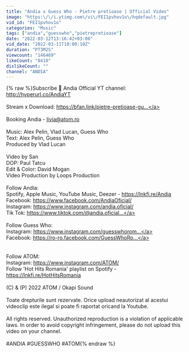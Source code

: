 ```yaml
---
title: "Andia x Guess Who - Pietre pretioase | Official Video"
image: "https:\/\/i.ytimg.com\/vi\/FEI1pvhov1o\/hqdefault.jpg"
vid_id: "FEI1pvhov1o"
categories: "Music"
tags: ["andia","guesswho","pietrepretioase"]
date: "2022-03-12T13:16:42+03:00"
vid_date: "2022-03-11T10:00:10Z"
duration: "PT3M2S"
viewcount: "146469"
likeCount: "8418"
dislikeCount: ""
channel: "ANDIA"
---
```

{% raw %}Subscribe 💋 Andia Official YT channel: <a rel="nofollow" target="blank" href="http://hyperurl.co/AndiaYT">http://hyperurl.co/AndiaYT</a><br /><br />Stream x Download: <a rel="nofollow" target="blank" href="https://bfan.link/pietre-pretioase-gu...">https://bfan.link/pietre-pretioase-gu...</a> <br /><br />Booking Andia - livia@atom.ro<br /><br />Music: Alex Pelin, Vlad Lucan, Guess Who<br />Text: Alex Pelin, Guess Who<br />Produced by Vlad Lucan<br /><br />Video by San<br />DOP: Paul Tatcu<br />Edit &amp; Color: David Mogan<br />Video Production by Loops Production<br /><br />Follow Andia: <br />Spotify, Apple Music, YouTube Music, Deezer - <a rel="nofollow" target="blank" href="https://lnkfi.re/Andia">https://lnkfi.re/Andia</a><br />Facebook: <a rel="nofollow" target="blank" href="https://www.facebook.com/AndiaOficial/">https://www.facebook.com/AndiaOficial/</a><br />Instagram: <a rel="nofollow" target="blank" href="https://www.instagram.com/andia.oficial/">https://www.instagram.com/andia.oficial/</a><br />Tik Tok: <a rel="nofollow" target="blank" href="https://www.tiktok.com/@andia.oficial...">https://www.tiktok.com/@andia.oficial...</a> <br /><br />Follow Guess Who:<br />Instagram: <a rel="nofollow" target="blank" href="https://www.instagram.com/guesswhorom...">https://www.instagram.com/guesswhorom...</a><br />Facebook: <a rel="nofollow" target="blank" href="https://ro-ro.facebook.com/GuessWhoRo...">https://ro-ro.facebook.com/GuessWhoRo...</a><br /><br /><br />Follow ATOM:<br />Instagram: <a rel="nofollow" target="blank" href="https://www.instagram.com/ATOM/">https://www.instagram.com/ATOM/</a><br />Follow 'Hot Hits Romania' playlist on Spotify - <a rel="nofollow" target="blank" href="https://lnkfi.re/HotHitsRomania">https://lnkfi.re/HotHitsRomania</a><br /><br />(C) &amp; (P) 2022 ATOM / Okapi Sound<br /><br />Toate drepturile sunt rezervate. Orice upload neautorizat al acestui videoclip este ilegal si poate fi raportat oricand la Youtube. <br /><br />All rights reserved. Unauthorized reproduction is a violation of applicable laws. In order to avoid copyright infringement, please do not upload this video on your channel.<br /><br />#ANDIA #GUESSWHO #ATOM{% endraw %}
